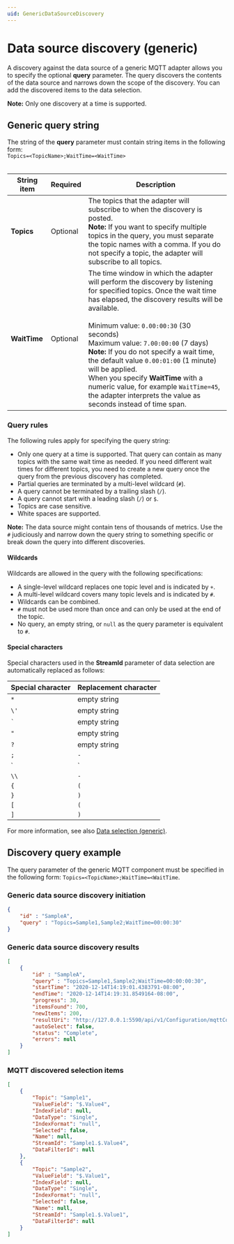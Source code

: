 ```yaml
---
uid: GenericDataSourceDiscovery
---
```


# Data source discovery (generic)

A discovery against the data source of a generic MQTT adapter allows you to specify the optional **query** parameter. The query discovers the contents of the data source and narrows down the scope of the discovery. You can add the discovered items to the data selection.

**Note:** Only one discovery at a time is supported.

## Generic query string

The string of the **query** parameter must contain string items in the following form: <br>`Topics=<TopicName>;WaitTime=<WaitTime>`<br><br>

| String item      | Required | Description |
|------------------|----------|-------------|
| **Topics**       | Optional |  The topics that the adapter will subscribe to when the discovery is posted.<br>**Note:** If you want to specify multiple topics in the query, you must separate the topic names with a comma. If you do not specify a topic, the adapter will subscribe to all topics. |
| **WaitTime**     | Optional |  The time window in which the adapter will perform the discovery by listening for specified topics. Once the wait time has elapsed, the discovery results will be available.<br><br>Minimum value: `0.00:00:30` (30 seconds)<br>Maximum value: `7.00:00:00` (7 days)<br>**Note:** If you do not specify a wait time, the default value `0.00:01:00` (1 minute) will be applied.<br>When you specify **WaitTime** with a numeric value, for example `WaitTime=45`, the adapter interprets the value as seconds instead of time span.          |

### Query rules

The following rules apply for specifying the query string:

- Only one query at a time is supported. That query can contain as many topics with the same wait time as needed. If you need different wait times for different topics, you need to create a new query once the query from the previous discovery has completed.
- Partial queries are terminated by a multi-level wildcard (`#`).
- A query cannot be terminated by a trailing slash (`/`).
- A query cannot start with a leading slash (`/`) or `$`.
- Topics are case sensitive.
- White spaces are supported.

**Note:** The data source might contain tens of thousands of metrics. Use the `#` judiciously and narrow down the query string to something specific or break down the query into different discoveries.

#### Wildcards

Wildcards are allowed in the query with the following specifications:

- A single-level wildcard replaces one topic level and is indicated by `+`.
- A multi-level wildcard covers many topic levels and is indicated by `#`.
- Wildcards can be combined.
- `#` must not be used more than once and can only be used at the end of the topic.
- No query, an empty string, or `null` as the query parameter is equivalent to `#`.
 
#### Special characters

Special characters used in the **StreamId** parameter of data selection are automatically replaced as follows:

Special character | Replacement character |
---------|----------|
 `*` | empty string |
 `\'` | empty string |
`` ` `` | empty string |
`"` | empty string |
 `?` | empty string |
`;` | `-`|
`|` | `-` |
`\\` | `-` |
`{` | `(`|
`}` | `)` |
`[` | `(`|
`]` | `)` |

For more information, see also [Data selection (generic)](xref:PIAdapterForMQTTDataSelectionConfiguration#mqtt-data-selection-parameters).

## Discovery query example

The query parameter of the generic MQTT component must be specified in the following form:
`Topics=<TopicName>;WaitTime=<WaitTime`.

### Generic data source discovery initiation

```json
{
	"id" : "SampleA",
	"query" : "Topics=Sample1,Sample2;WaitTime=00:00:30"
}
```

### Generic data source discovery results

```json
[
    {
	    "id" : "SampleA",
	    "query" : "Topics=Sample1,Sample2;WaitTime=00:00:00:30",
	    "startTime": "2020-12-14T14:19:01.4383791-08:00",
	    "endTime": "2020-12-14T14:19:31.8549164-08:00",
	    "progress": 30,
	    "itemsFound": 700,
	    "newItems": 200,
	    "resultUri": "http://127.0.0.1:5590/api/v1/Configuration/mqttComponentId/Discoveries/40/result",
	    "autoSelect": false,
	    "status": "Complete",
	    "errors": null
	}
]
```

### MQTT discovered selection items

```json
[
    {
        "Topic": "Sample1",
        "ValueField": "$.Value4",
        "IndexField": null,
        "DataType": "Single",
        "IndexFormat": "null",
        "Selected": false,
        "Name": null,
        "StreamId": "Sample1.$.Value4",
        "DataFilterId": null
    },
    {
        "Topic": "Sample2",
        "ValueField": "$.Value1",
        "IndexField": null,
        "DataType": "Single",
        "IndexFormat": "null",
        "Selected": false,
        "Name": null,
        "StreamId": "Sample1.$.Value1",
        "DataFilterId": null
    }
]
```